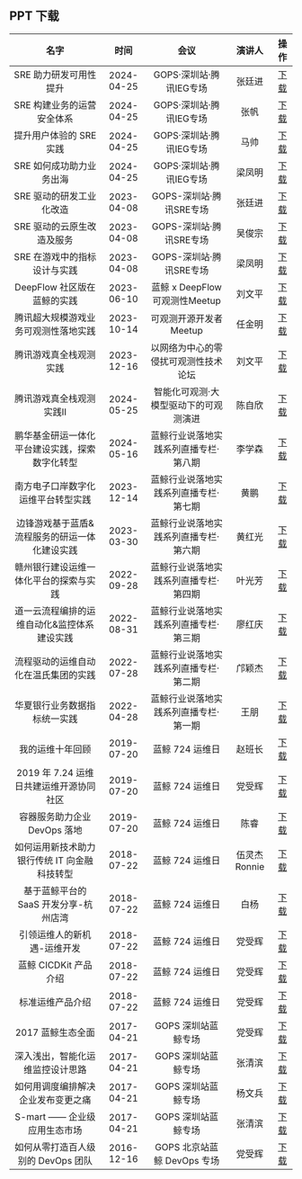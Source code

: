 ## PPT 下载

| 名字 | 时间| 会议 | 演讲人 | 操作 |
|:-----:| :-----: | :-----:| :-----: | :-----:|
|SRE 助力研发可用性提升 | 2024-04-25 |GOPS·深圳站·腾讯IEG专场 |张廷进 | [下载](http://bktencent-1252002024.file.myqcloud.com/2024-SRE)|
|SRE 构建业务的运营安全体系 | 2024-04-25 |GOPS·深圳站·腾讯IEG专场| 张帆 | [下载](http://bktencent-1252002024.file.myqcloud.com/GOPS2024-SRE%E6%9E%84%E5%BB%BA%E4%B8%9A%E5%8A%A1%E7%9A%84%E8%BF%90%E8%90%A5%E5%AE%89%E5%85%A8%E4%BD%93%E7%B3%BB.pptx)
|提升用户体验的 SRE 实践 | 2024-04-25 | GOPS·深圳站·腾讯IEG专场 | 马帅 | [下载](http://bktencent-1252002024.file.myqcloud.com/GOPS2024深圳站-提升用户体验的-SRE-实践-马帅-v1.0脱敏版.pptx) |
|SRE 如何成功助力业务出海 | 2024-04-25 | GOPS·深圳站·腾讯IEG专场 | 梁凤明 | [下载](http://bktencent-1252002024.file.myqcloud.com/GOPS2024-梁凤明-SRE-如何成功助力业务出海.pdf) |
|SRE 驱动的研发工业化改造 | 2023-04-08 | GOPS-深圳站·腾讯SRE专场 | 张廷进 | [下载](http://bktencent-1252002024.file.myqcloud.com/GOPS2023%E5%B9%B4SRE%E9%A9%B1%E5%8A%A8%E7%9A%84%E7%A0%94%E5%8F%91%E5%B7%A5%E4%B8%9A%E5%8C%96%E6%94%B9%E9%80%A0v11%E8%84%B1%E6%95%8F.pptx) |
|SRE 驱动的云原生改造及服务 | 2023-04-08 | GOPS-深圳站·腾讯SRE专场 | 吴俊宗 | [下载](http://bktencent-1252002024.file.myqcloud.com/2023GOPS-吴俊宗-SRE驱动云原生改造.pptx) |
|SRE 在游戏中的指标设计与实践 | 2023-04-08 | GOPS-深圳站·腾讯SRE专场 | 梁凤明 |[下载](http://bktencent-1252002024.file.myqcloud.com/2023-梁凤明-SRE在游戏中的指标设计与实践.pdf) |
|DeepFlow 社区版在蓝鲸的实践 | 2023-06-10 | 蓝鲸 x DeepFlow 可观测性Meetup | 刘文平 | [下载](http://bktencent-1252002024.file.myqcloud.com/02-DeepFlow社区版在蓝鲸的实践-最终版.pptx) |
|腾讯超大规模游戏业务可观测性落地实践 | 2023-10-14 | 可观测开源开发者 Meetup | 任金明 | [下载](http://bktencent-1252002024.file.myqcloud.com/腾讯超大规模游戏业务可观测性落地实践_V5.1.pptx) |
|腾讯游戏真全栈观测实践 | 2023-12-16 | 以网络为中心的零侵扰可观测性技术论坛  | 刘文平 | [下载](http://bktencent-1252002024.file.myqcloud.com/腾讯游戏真全栈观测实践-DX.pptx) |
|腾讯游戏真全栈观测实践II | 2024-05-25 | 智能化可观测·大模型驱动下的可观测演进 | 陈自欣 | [下载](http://bktencent-1252002024.file.myqcloud.com/蓝鲸全栈可观测实践II.pptx) |
|鹏华基金研运一体化平台建设实践，探索数字化转型 | 2024-05-16 | 蓝鲸行业说落地实践系列直播专栏·第八期 | 李学森 | [下载](https://bkopen-1252002024.file.myqcloud.com/class/ppt-20240515.pdf)|
|南方电子口岸数字化运维平台转型实践 | 2023-12-14 | 蓝鲸行业说落地实践系列直播专栏·第七期 | 黄鹏 | [下载](https://bkopen-1252002024.file.myqcloud.com/class/ppt-20231214.pdf) |
|边锋游戏基于蓝盾&流程服务的研运一体化建设实践 | 2023-03-30 | 蓝鲸行业说落地实践系列直播专栏·第六期 | 黄红光 | [下载](https://bkopen-1252002024.cos.ap-guangzhou.myqcloud.com/class/ppt-20230330.pdf) |
|赣州银行建设运维一体化平台的探索与实践 | 2022-09-28 | 蓝鲸行业说落地实践系列直播专栏·第四期 | 叶光芳 | [下载](https://bkopen-1252002024.file.myqcloud.com/class/ppt-20220930.pdf) |
|道一云流程编排的运维自动化&监控体系建设实践 | 2022-08-31 | 蓝鲸行业说落地实践系列直播专栏·第三期 | 廖红庆 | [下载](https://bkopen-1252002024.cos.ap-guangzhou.myqcloud.com/class/ppt-20220901.pdf) |
|流程驱动的运维自动化在温氏集团的实践 | 2022-07-28 | 蓝鲸行业说落地实践系列直播专栏·第二期 | 邝颖杰 | [下载](https://bkopen-1252002024.cos.ap-guangzhou.myqcloud.com/class/ppt-20220729.pdf) |
|华夏银行业务数据指标统一实践 | 2022-04-28 | 蓝鲸行业说落地实践系列直播专栏·第一期 | 王朋 |  [下载](https://bkopen-1252002024.cos.ap-guangzhou.myqcloud.com/class/ppt-20220428.pdf) |
| 我的运维十年回顾 | 2019-07-20| 蓝鲸 724 运维日 | 赵班长 | [下载](https://bktencent-1252002024.file.myqcloud.com/1-我的运维十年回顾v2-赵班长.pdf) |
| 2019 年 7.24 运维日共建运维开源协同社区 | 2019-07-20| 蓝鲸 724 运维日 | 党受辉 | [下载](https://bktencent-1252002024.file.myqcloud.com/2-2019年7.24运维日共建运维开源协同社区-党受辉.pdf) |
| 容器服务助力企业 DevOps 落地 | 2019-07-20| 蓝鲸 724 运维日 | 陈睿 | [下载](https://bktencent-1252002024.file.myqcloud.com/4-容器服务助力企业DevOps落地-陈睿.pdf) |
| 如何运用新技术助力银行传统 IT 向金融科技转型 | 2018-07-22| 蓝鲸 724 运维日 | 伍灵杰 Ronnie | [下载](https://bktencent-1252002024.file.myqcloud.com/如何运用新技术助力银行传统IT向金融科技转型-Ronnie.pdf) |
| 基于蓝鲸平台的 SaaS 开发分享-杭州店湾 | 2018-07-22| 蓝鲸 724 运维日 | 白杨 | [下载](https://bktencent-1252002024.file.myqcloud.com/基于蓝鲸平台的SaaS开发分享-杭州店湾@白杨.ppt) |
| 引领运维人的新机遇-运维开发 | 2018-07-22| 蓝鲸 724 运维日 | 党受辉 | [下载](https://bktencent-1252002024.file.myqcloud.com/引领运维人的新机遇-运维开发2018731.pdf) |
| 蓝鲸 CICDKit 产品介绍 | 2018-07-22| 蓝鲸 724 运维日 | 党受辉 | [下载](https://bktencent-1252002024.file.myqcloud.com/蓝鲸CICDKit产品介绍.pdf) |
| 标准运维产品介绍 | 2018-07-22| 蓝鲸 724 运维日 | 党受辉 | [下载](https://bktencent-1252002024.file.myqcloud.com/标准运维产品介绍.pdf) |
| 2017 蓝鲸生态全面 | 2017-04-21| GOPS 深圳站蓝鲸专场 | 党受辉 | [下载](https://bktencent-1252002024.file.myqcloud.com/1-党受辉-2017的蓝鲸生态全貌.pdf) |
| 深入浅出，智能化运维监控设计思路 | 2017-04-21| GOPS 深圳站蓝鲸专场 | 张清滨 | [下载](https://bktencent-1252002024.file.myqcloud.com/2-张清滨-深入浅出，智能化运维监控设计思路.pdf) |
| 如何用调度编排解决企业发布变更之痛 | 2017-04-21| GOPS 深圳站蓝鲸专场 | 杨文兵 | [下载](https://bktencent-1252002024.file.myqcloud.com/3-杨文兵-如何用调度编排解决企业发布变更之痛.pdf) |
| S-mart —— 企业级应用生态市场 | 2017-04-21 | GOPS 深圳站蓝鲸专场 | 张清滨 | [下载](https://bktencent-1252002024.file.myqcloud.com/4-张清滨-S-mart企业级应用生态市场.pdf) |
| 如何从零打造百人级别的 DevOps 团队 | 2016-12-16| GOPS 北京站蓝鲸 DevOps 专场 | 党受辉 | [下载](https://bktencent-1252002024.file.myqcloud.com/2016GOPS北京站-蓝鲸DevOps专场【PDF】.pdf) |